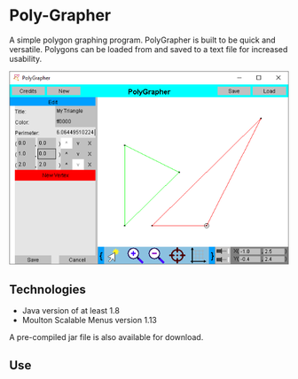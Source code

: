 # Poly-Grapher
A simple polygon graphing program. PolyGrapher is built to be quick and versatile. Polygons can be loaded from and saved to a text file for increased usability.

![program screen shot](./screen-shot.png)

## Technologies
* Java version of at least 1.8
* Moulton Scalable Menus version 1.13

A pre-compiled jar file is also available for download.

## Use


